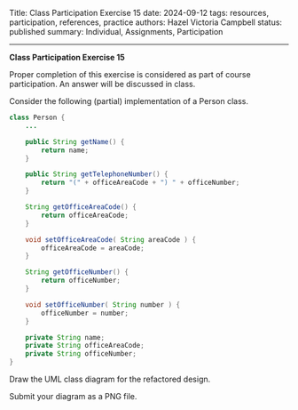 Title: Class Participation Exercise 15
date: 2024-09-12
tags: resources, participation, references, practice
authors: Hazel Victoria Campbell
status: published
summary: Individual, Assignments, Participation

----

**Class Participation Exercise 15**

Proper completion of this exercise is considered as part of course participation. An answer will be discussed in class.

Consider the following (partial) implementation of a Person class.

```.java
class Person {
    ...

    public String getName() {
        return name;
    }

    public String getTelephoneNumber() {
        return "(" + officeAreaCode + ") " + officeNumber;
    }

    String getOfficeAreaCode() {
        return officeAreaCode;
    }

    void setOfficeAreaCode( String areaCode ) {
        officeAreaCode = areaCode;
    }

    String getOfficeNumber() {
        return officeNumber;
    }

    void setOfficeNumber( String number ) {
        officeNumber = number;
    }

    private String name;
    private String officeAreaCode;
    private String officeNumber;
}
```

Draw the UML class diagram for the refactored design.

Submit your diagram as a PNG file.
